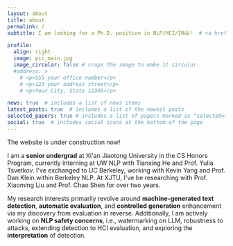 ```yaml
---
layout: about
title: about
permalink: /
subtitle: I am looking for a Ph.D. position in NLP/HCI/IR😃!  # <a href='#'>Affiliations</a>. Address. Contacts. Moto. Etc.

profile:
  align: right
  image: pic_main.jpg
  image_circular: false # crops the image to make it circular
  #address: >
    # <p>555 your office number</p>
    # <p>123 your address street</p>
    # <p>Your City, State 12345</p>

news: true  # includes a list of news items
latest_posts: true  # includes a list of the newest posts
selected_papers: true # includes a list of papers marked as "selected={true}"
social: true  # includes social icons at the bottom of the page
---
```


The website is under construction now!

I am a **senior undergrad** at Xi'an Jiaotong University in the CS Honors Program, currently interning at UW NLP with Tianxing He and Prof. Yulia Tsvetkov. I've exchanged to UC Berkeley, working with Kevin Yang and Prof. Dan Klein within Berkeley NLP. At XJTU, I've be researching with Prof. Xiaoming Liu and Prof. Chao Shen for over two years.

My research interests primarily revolve around **machine-generated text detection**, **automatic evaluation**, and **controlled generation** enhancement via my discovery from evaluation in reverse. Additionally, I am actively working on **NLP safety concerns**, i.e., watermarking on LLM, robustness to attacks, extending detection to HCI evaluation, and exploring the **interpretation** of detection.

<!-- 
Write your biography here. Tell the world about yourself. Link to your favorite [subreddit](http://reddit.com). You can put a picture in, too. The code is already in, just name your picture `prof_pic.jpg` and put it in the `img/` folder.

Put your address / P.O. box / other info right below your picture. You can also disable any of these elements by editing `profile` property of the YAML header of your `_pages/about.md`. Edit `_bibliography/papers.bib` and Jekyll will render your [publications page](/al-folio/publications/) automatically.

Link to your social media connections, too. This theme is set up to use [Font Awesome icons](http://fortawesome.github.io/Font-Awesome/) and [Academicons](https://jpswalsh.github.io/academicons/), like the ones below. Add your Facebook, Twitter, LinkedIn, Google Scholar, or just disable all of them. -->

